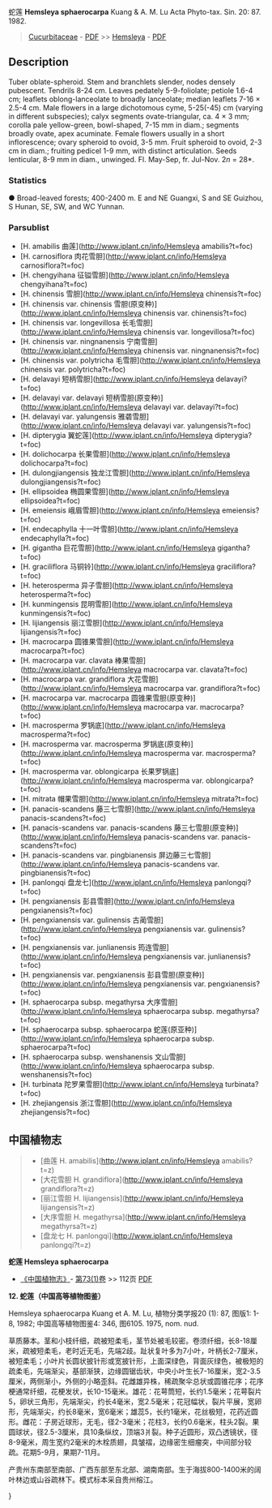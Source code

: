 蛇莲 **Hemsleya sphaerocarpa** Kuang & A. M. Lu Acta Phyto-tax. Sin. 20: 87. 1982.

> [Cucurbitaceae](http://www.iplant.cn/info/Cucurbitaceae?t=foc) - [PDF](http://www.iplant.cn/foc/pdf/Cucurbitaceae.pdf) >> [Hemsleya](http://www.iplant.cn/info/Hemsleya?t=foc) - [PDF](http://www.iplant.cn/foc/pdf/Hemsleya.pdf)

## Description

Tuber oblate-spheroid. Stem and branchlets slender, nodes densely pubescent. Tendrils 8-24 cm. Leaves pedately 5-9-foliolate; petiole 1.6-4 cm; leaflets oblong-lanceolate to broadly lanceolate; median leaflets 7-16 × 2.5-4 cm. Male flowers in a large dichotomous cyme, 5-25(-45) cm (varying in different subspecies); calyx segments ovate-triangular, ca. 4 × 3 mm; corolla pale yellow-green, bowl-shaped, 7-15 mm in diam.; segments broadly ovate, apex acuminate. Female flowers usually in a short inflorescence; ovary spheroid to ovoid, 3-5 mm. Fruit spheroid to ovoid, 2-3 cm in diam.; fruiting pedicel 1-9 mm, with distinct articulation. Seeds lenticular, 8-9 mm in diam., unwinged. Fl. May-Sep, fr. Jul-Nov. 2*n* = 28*.

### Statistics
● Broad-leaved forests; 400-2400 m. E and NE Guangxi, S and SE Guizhou, S Hunan, SE, SW, and WC Yunnan.



### Parsublist

* [H.  amabilis  曲莲](http://www.iplant.cn/info/Hemsleya amabilis?t=foc)
* [H.  carnosiflora  肉花雪胆](http://www.iplant.cn/info/Hemsleya carnosiflora?t=foc)
* [H.  chengyihana  征镒雪胆](http://www.iplant.cn/info/Hemsleya chengyihana?t=foc)
* [H.  chinensis  雪胆](http://www.iplant.cn/info/Hemsleya chinensis?t=foc)
* [H.  chinensis var. chinensis  雪胆(原变种)](http://www.iplant.cn/info/Hemsleya chinensis var. chinensis?t=foc)
* [H.  chinensis var. longevillosa  长毛雪胆](http://www.iplant.cn/info/Hemsleya chinensis var. longevillosa?t=foc)
* [H.  chinensis var. ningnanensis  宁南雪胆](http://www.iplant.cn/info/Hemsleya chinensis var. ningnanensis?t=foc)
* [H.  chinensis var. polytricha  毛雪胆](http://www.iplant.cn/info/Hemsleya chinensis var. polytricha?t=foc)
* [H.  delavayi  短柄雪胆](http://www.iplant.cn/info/Hemsleya delavayi?t=foc)
* [H.  delavayi var. delavayi  短柄雪胆(原变种)](http://www.iplant.cn/info/Hemsleya delavayi var. delavayi?t=foc)
* [H.  delavayi var. yalungensis  雅砻雪胆](http://www.iplant.cn/info/Hemsleya delavayi var. yalungensis?t=foc)
* [H.  dipterygia  翼蛇莲](http://www.iplant.cn/info/Hemsleya dipterygia?t=foc)
* [H.  dolichocarpa  长果雪胆](http://www.iplant.cn/info/Hemsleya dolichocarpa?t=foc)
* [H.  dulongjiangensis  独龙江雪胆](http://www.iplant.cn/info/Hemsleya dulongjiangensis?t=foc)
* [H.  ellipsoidea  椭圆果雪胆](http://www.iplant.cn/info/Hemsleya ellipsoidea?t=foc)
* [H.  emeiensis  峨眉雪胆](http://www.iplant.cn/info/Hemsleya emeiensis?t=foc)
* [H.  endecaphylla  十一叶雪胆](http://www.iplant.cn/info/Hemsleya endecaphylla?t=foc)
* [H.  gigantha  巨花雪胆](http://www.iplant.cn/info/Hemsleya gigantha?t=foc)
* [H.  graciliflora  马铜铃](http://www.iplant.cn/info/Hemsleya graciliflora?t=foc)
* [H.  heterosperma  异子雪胆](http://www.iplant.cn/info/Hemsleya heterosperma?t=foc)
* [H.  kunmingensis  昆明雪胆](http://www.iplant.cn/info/Hemsleya kunmingensis?t=foc)
* [H.  lijiangensis  丽江雪胆](http://www.iplant.cn/info/Hemsleya lijiangensis?t=foc)
* [H.  macrocarpa  圆锥果雪胆](http://www.iplant.cn/info/Hemsleya macrocarpa?t=foc)
* [H.  macrocarpa var. clavata  棒果雪胆](http://www.iplant.cn/info/Hemsleya macrocarpa var. clavata?t=foc)
* [H.  macrocarpa var. grandiflora  大花雪胆](http://www.iplant.cn/info/Hemsleya macrocarpa var. grandiflora?t=foc)
* [H.  macrocarpa var. macrocarpa  圆锥果雪胆(原变种)](http://www.iplant.cn/info/Hemsleya macrocarpa var. macrocarpa?t=foc)
* [H.  macrosperma  罗锅底](http://www.iplant.cn/info/Hemsleya macrosperma?t=foc)
* [H.  macrosperma var. macrosperma  罗锅底(原变种)](http://www.iplant.cn/info/Hemsleya macrosperma var. macrosperma?t=foc)
* [H.  macrosperma var. oblongicarpa  长果罗锅底](http://www.iplant.cn/info/Hemsleya macrosperma var. oblongicarpa?t=foc)
* [H.  mitrata  帽果雪胆](http://www.iplant.cn/info/Hemsleya mitrata?t=foc)
* [H.  panacis-scandens  藤三七雪胆](http://www.iplant.cn/info/Hemsleya panacis-scandens?t=foc)
* [H.  panacis-scandens var. panacis-scandens  藤三七雪胆(原变种)](http://www.iplant.cn/info/Hemsleya panacis-scandens var. panacis-scandens?t=foc)
* [H.  panacis-scandens var. pingbianensis  屏边藤三七雪胆](http://www.iplant.cn/info/Hemsleya panacis-scandens var. pingbianensis?t=foc)
* [H.  panlongqi  盘龙七](http://www.iplant.cn/info/Hemsleya panlongqi?t=foc)
* [H.  pengxianensis  彭县雪胆](http://www.iplant.cn/info/Hemsleya pengxianensis?t=foc)
* [H.  pengxianensis var. gulinensis  古蔺雪胆](http://www.iplant.cn/info/Hemsleya pengxianensis var. gulinensis?t=foc)
* [H.  pengxianensis var. junlianensis  筠连雪胆](http://www.iplant.cn/info/Hemsleya pengxianensis var. junlianensis?t=foc)
* [H.  pengxianensis var. pengxianensis  彭县雪胆(原变种)](http://www.iplant.cn/info/Hemsleya pengxianensis var. pengxianensis?t=foc)
* [H.  sphaerocarpa subsp. megathyrsa  大序雪胆](http://www.iplant.cn/info/Hemsleya sphaerocarpa subsp. megathyrsa?t=foc)
* [H.  sphaerocarpa subsp. sphaerocarpa  蛇莲(原亚种)](http://www.iplant.cn/info/Hemsleya sphaerocarpa subsp. sphaerocarpa?t=foc)
* [H.  sphaerocarpa subsp. wenshanensis  文山雪胆](http://www.iplant.cn/info/Hemsleya sphaerocarpa subsp. wenshanensis?t=foc)
* [H.  turbinata  陀罗果雪胆](http://www.iplant.cn/info/Hemsleya turbinata?t=foc)
* [H.  zhejiangensis  浙江雪胆](http://www.iplant.cn/info/Hemsleya zhejiangensis?t=foc)


## 中国植物志

> * [曲莲  H.  amabilis](http://www.iplant.cn/info/Hemsleya amabilis?t=z)
> * [大花雪胆  H.  grandiflora](http://www.iplant.cn/info/Hemsleya grandiflora?t=z)
> * [丽江雪胆  H.  lijiangensis](http://www.iplant.cn/info/Hemsleya lijiangensis?t=z)
> * [大序雪胆  H.  megathyrsa](http://www.iplant.cn/info/Hemsleya megathyrsa?t=z)
> * [盘龙七  H.  panlongqi](http://www.iplant.cn/info/Hemsleya panlongqi?t=z)


**蛇莲 Hemsleya sphaerocarpa**

* [《中国植物志》](http://www.iplant.cn/frps)- [第73(1)卷](http://www.iplant.cn/frps/vol/73(1)) >> 112页 [PDF](http://www.iplant.cn/frps/pdf/73(1)/112a.PDF)


**12. 蛇莲（中国高等植物图鉴）**

Hemsleya sphaerocarpa Kuang et A. M. Lu, 植物分类学报20 (1): 87, 图版1: 1-8, 1982; 中国高等植物图鉴4: 346, 图6105. 1975, nom. nud.

草质藤本。茎和小枝纤细，疏被短柔毛，茎节处被毛较密。卷须纤细，长8-18厘米，疏被短柔毛，老时近无毛，先端2歧。趾状复叶多为7小叶，叶柄长2-7厘米，被短柔毛；小叶片长圆状披针形或宽披针形，上面深绿色，背面灰绿色，被极短的疏柔毛，先端渐尖，基部渐狭，边缘圆锯齿状，中央小叶生长7-16厘米，宽2-3.5厘米，两侧渐小，外侧的小略歪斜。花雌雄异株，稀疏聚伞总状或圆锥花序；花序梗通常纤细，花梗发状，长10-15毫米。雄花：花萼筒短，长约1.5毫米；花萼裂片5，卵状三角形，先端渐尖，约长4毫米，宽2.5毫米；花冠幅状，裂片平展，宽卵形，先端渐尖，约长8毫米，宽6毫米；雄蕊5，长约1毫米，花丝极短，花药近圆形。雌花：子房近球形，无毛，径2-3毫米；花柱3，长约0.6毫米，柱头2裂。果圆球状，径2.5-3厘米，具10条纵纹，顶端3爿裂。种子近圆形，双凸透镜状，径8-9毫米，周生宽约2毫米的木栓质翅，具皱褶，边缘密生细瘤突，中间部分较疏。花期5-9月，果期7-11月。

产贵州东南部至南部、广西东部至东北部、湖南南部。生于海拔800-1400米的阔叶林边或山谷疏林下。模式标本采自贵州榕江。



}